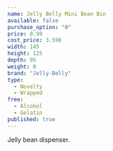 ```yaml
---
name: Jelly Belly Mini Bean Bin
available: false
purchase_option: "0"
price: 8.99
cost_price: 3.596
width: 145
height: 125
depth: 95
weight: 0
brand: "Jelly-Belly"
type: 
  - Novelty
  - Wrapped
free: 
  - Alcohol
  - Gelatin
published: true
---
```

Jelly bean dispenser.